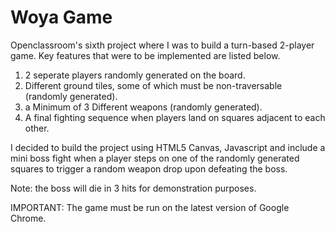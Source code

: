 # Woya Game
Openclassroom's sixth project where I was to build a turn-based 2-player game. Key features that were to be implemented are listed below.

1. 2 seperate players randomly generated on the board.
2. Different ground tiles, some of which must be non-traversable (randomly generated). 
3. a Minimum of 3 Different weapons (randomly generated).
4. A final fighting sequence when players land on squares adjacent to each other.

I decided to build the project using HTML5 Canvas, Javascript and include a mini boss fight when a player steps on one of the randomly generated squares to trigger a random weapon drop upon defeating the boss.

Note: the boss will die in 3 hits for demonstration purposes.

IMPORTANT: The game must be run on the latest version of Google Chrome.
